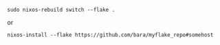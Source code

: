 ```
sudo nixos-rebuild switch --flake .
```

or
```
nixos-install --flake https://github.com/bara/myflake_repo#somehost
```
